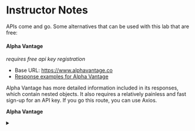 # Instructor Notes

APIs come and go. Some alternatives that can be used with this lab that are free:

#### Alpha Vantage
*requires free api key registration*

- Base URL: https://www.alphavantage.co
- <a href="#alphavantage">Response examples for Alpha Vantage</a>

Alpha Vantage has more detailed information included in its responses, which contain nested objects. It also requires a relatively painless and fast sign-up for an API key. If you go this route, you can use Axios.


<a name="#alphavantage"></a>
__Alpha Vantage__

<details>
<summary></summary>

```js
{
  "Meta Data": {
    "1. Information": "Intraday (1min) prices and volumes",
    "2. Symbol": "MSFT",
    "3. Last Refreshed": "2017-07-11 16:00:00",
    "4. Interval": "1min",
    "5. Output Size": "Compact",
    "6. Time Zone": "US/Eastern"
  },
  "Time Series (1min)": {
    "2017-07-11 16:00:00": {
      "1. open": "70.0700",
      "2. high": "70.1250",
      "3. low": "69.9900",
      "4. close": "69.9900",
      "5. volume": "2311827"
    },
    "2017-07-11 15:59:00": {
      "1. open": "70.0650",
      "2. high": "70.0700",
      "3. low": "70.0500",
      "4. close": "70.0650",
      "5. volume": "115405"
    },
    ... //and so so forth
  }
}
```

</details>